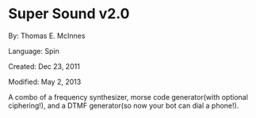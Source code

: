 # Super Sound v2.0

By: Thomas E. McInnes

Language: Spin

Created: Dec 23, 2011

Modified: May 2, 2013

A combo of a frequency synthesizer, morse code generator(with optional ciphering!), and a DTMF generator(so now your bot can dial a phone!).
